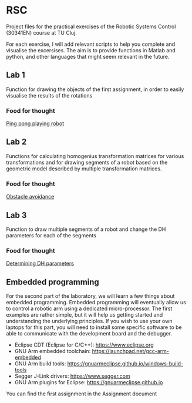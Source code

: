 # RSC
Project files for the practical exercises of the Robotic Systems Control (30341EN) course at TU Cluj.

For each exercise, I will add relevant scripts to help you complete and visualise the excersises. The aim is to provide functions in Matlab and python, and other languages that might seem relevant in the future.

## Lab 1
Function for drawing the objects of the first assignment, in order to easily visualise the results of the rotations

### Food for thought
[Ping pong playing robot](https://www.sciencedaily.com/videos/ec585599d52173ea80f346a8d18c9810.htm)

## Lab 2
Functions for calculating homogenius transformation matrices for various transformations and for drawing segments of a robot based on the geometric model described by multiple transformation matrices.

### Food for thought
[Obstacle avoidance](https://www.youtube.com/watch?v=wCbWscjs4DQ)

## Lab 3
Function to draw multiple segments of a robot and change the DH parameters for each of the segments

### Food for thought
[Determining DH parameters](https://www.youtube.com/watch?v=rA9tm0gTln8)

## Embedded programming
For the second part of the laboratory, we will learn a few things about embedded programming. Embedded programming will eventually allow us to control a robotic arm using a dedicated micro-processor. The first examples are rather simple, but it will help us getting started and understanding the underlying principles. If you wish to use your own laptops for this part, you will need to install some specific software to be able to communicate with the development board and the debugger.

* Eclipse CDT (Eclipse for C/C++): https://www.eclipse.org
* GNU Arm embedded toolchain: https://launchpad.net/gcc-arm-embedded
* GNU Arm build tools: https://gnuarmeclipse.github.io/windows-build-tools
* Segger J-Link drivers: https://www.segger.com
* GNU Arm plugins for Eclipse: https://gnuarmeclipse.github.io

You can find the first assignment in the Assignment document
